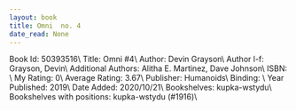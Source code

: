 ```yaml
---
layout: book
title: Omni  no. 4
date_read: None
---
```


Book Id: 50393516\ 
Title: Omni #4\ 
Author: Devin Grayson\ 
Author l-f: Grayson, Devin\ 
Additional Authors: Alitha E. Martinez, Dave Johnson\ 
ISBN: \ 
My Rating: 0\ 
Average Rating: 3.67\ 
Publisher: Humanoids\ 
Binding: \ 
Year Published: 2019\ 
Date Added: 2020/10/21\ 
Bookshelves: kupka-wstydu\ 
Bookshelves with positions: kupka-wstydu (#1916)\ 


